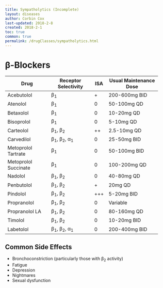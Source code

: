```yaml
---
title: Sympatholytics (Incomplete)
layout: diseases
author: Corbin Cox
last-updated: 2018-2-8
created: 2018-2-1
toc: true
common: true
permalink: /drugClasses/sympatholytics.html
---
```


# &beta;-Blockers

| Drug                 | Receptor Selectivity                     | ISA  | Usual Maintenance Dose |
| -------------------- | ---------------------------------------- | ---- | ---------------------- |
| Acebutolol           | &beta;<sub>1</sub>                       | +    | 200-600mg BID          |
| Atenolol             | &beta;<sub>1</sub>                       | 0    | 50-100mg QD            |
| Betaxolol            | &beta;<sub>1</sub>                       | 0    | 10-20mg QD             |
| Bisoprolol           | &beta;<sub>1</sub>                       | 0    | 5-10mg QD              |
| Carteolol            | &beta;<sub>1</sub>, &beta;<sub>2</sub>   | ++   | 2.5-10mg QD            |
| Carvedilol           | &beta;<sub>1</sub>, &beta;<sub>2</sub>, &alpha;<sub>1</sub> | 0    | 25-50mg BID            |
| Metoprolol  Tartrate | &beta;<sub>1</sub>                       | 0    | 50-100mg BID           |
| Metoprolol Succinate | &beta;<sub>1</sub>                       | 0    | 100-200mg QD           |
| Nadolol              | &beta;<sub>1</sub>, &beta;<sub>2</sub>   | 0    | 40-80mg QD             |
| Penbutolol           | &beta;<sub>1</sub>, &beta;<sub>2</sub>   | +    | 20mg QD                |
| Pindolol             | &beta;<sub>1</sub>, &beta;<sub>2</sub>   | +++  | 5-20mg BID             |
| Propranolol          | &beta;<sub>1</sub>, &beta;<sub>2</sub>   | 0    | Variable               |
| Propranolol LA       | &beta;<sub>1</sub>, &beta;<sub>2</sub>   | 0    | 80-160mg QD            |
| Timolol              | &beta;<sub>1</sub>, &beta;<sub>2</sub>   | 0    | 10-20mg BID            |
| Labetolol            | &beta;<sub>1</sub>, &beta;<sub>2</sub>, &alpha;<sub>1</sub> | 0    | 200-400mg BID          |

## Common Side Effects

* Bronchoconstriction (particularly those with &beta;<sub>2</sub> activity)
* Fatigue
* Depression
* Nightmares
* Sexual dysfunction
